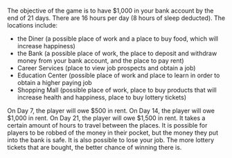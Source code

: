 The objective of the game is to have $1,000 in your bank account by the end of
21 days. There are 16 hours per day (8 hours of sleep deducted). The locations
include:
- the Diner (a possible place of work and a place to buy food, which will
increase happiness)
- the Bank (a possible place of work, the place to deposit
and withdraw money from your bank account, and the place to pay rent)
- Career Services (place to view job prospects and obtain a job)
- Education Center (possible place of work and place to learn in order to obtain
a higher paying job
- Shopping Mall (possible place of work, place to buy products that will
increase health and happiness, place to buy lottery tickets)

On Day 7, the player will owe $500 in rent. On Day 14, the player will owe
$1,000 in rent. On Day 21, the player will owe $1,500 in rent. It takes a
certain amount of hours to travel between the places. It is possible for players
to be robbed of the money in their pocket, but the money they put into the bank
is safe. It is also possible to lose your job. The more lottery tickets that are
bought, the better chance of winning there is.